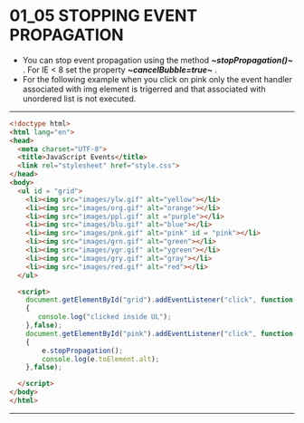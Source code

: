# 01_05 STOPPING EVENT PROPAGATION
- You can stop event propagation using the method __*~stopPropagation()~*__ . For IE < 8 set the property  __*~cancelBubble=true~*__ .
- For the following example when you click on pink only the event handler associated with img element is trigerred and that associated with unordered list is not executed.
---
~~~ html
<!doctype html>
<html lang="en">
<head>
  <meta charset="UTF-8">
  <title>JavaScript Events</title>
  <link rel="stylesheet" href="style.css">
</head>
<body>
  <ul id = "grid">
    <li><img src="images/ylw.gif" alt="yellow"></li>
    <li><img src="images/org.gif" alt="orange"></li>
    <li><img src="images/ppl.gif" alt ="purple"></li>
    <li><img src="images/blu.gif" alt="blue"></li>
    <li><img src="images/pnk.gif" alt="pink" id = "pink"></li>
    <li><img src="images/grn.gif" alt="green"></li>
    <li><img src="images/ygr.gif" alt="ygreen"></li>
    <li><img src="images/gry.gif" alt="gray"></li>
    <li><img src="images/red.gif" alt="red"></li>
  </ul>

  <script>
    document.getElementById("grid").addEventListener("click", function(e)
    {
       console.log("clicked inside UL");
    },false);
    document.getElementById("pink").addEventListener("click", function(e)
    {
        e.stopPropagation();
        console.log(e.toElement.alt);
    },false);

  </script>
</body>
</html>
~~~
---